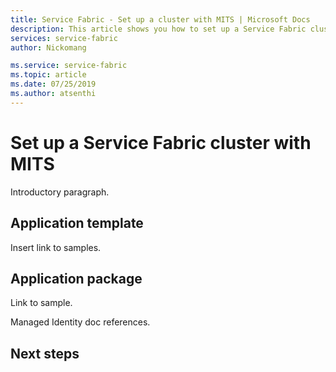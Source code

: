 ```yaml
---
title: Service Fabric - Set up a cluster with MITS | Microsoft Docs
description: This article shows you how to set up a Service Fabric cluster with Managed Identity
services: service-fabric
author: Nickomang

ms.service: service-fabric
ms.topic: article
ms.date: 07/25/2019
ms.author: atsenthi
---
```


# Set up a Service Fabric cluster with MITS

Introductory paragraph.

## Application template

Insert link to samples.

## Application package

Link to sample.

Managed Identity doc references.

## Next steps
